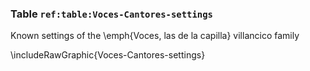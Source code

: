 ### Table `ref:table:Voces-Cantores-settings`

Known settings of the \emph{Voces, las de la capilla} villancico family

\includeRawGraphic{Voces-Cantores-settings}

